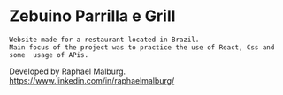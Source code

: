 # Zebuino Parrilla e Grill
    Website made for a restaurant located in Brazil.
    Main focus of the project was to practice the use of React, Css and some  usage of APis.

Developed by Raphael Malburg. https://www.linkedin.com/in/raphaelmalburg/